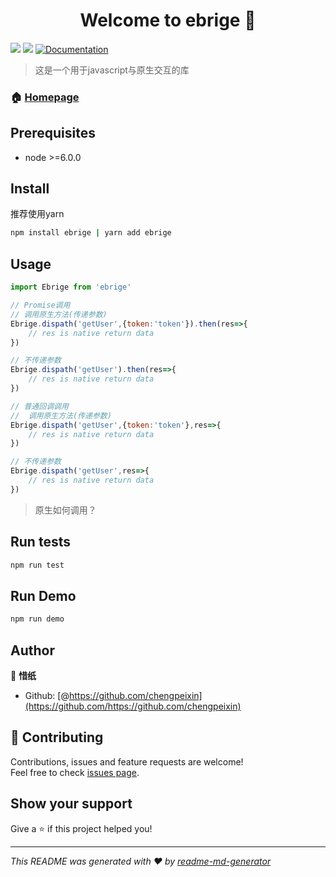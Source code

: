 <h1 align="center">Welcome to ebrige 👋</h1>
<p>
  <img src="https://img.shields.io/badge/version-0.1-blue.svg?cacheSeconds=2592000" />
  <img src="https://img.shields.io/badge/node-%3E%3D6.0.0-blue.svg" />
  <a href="Project documentation url (use empty value to skip)">
    <img alt="Documentation" src="https://img.shields.io/badge/documentation-yes-brightgreen.svg" target="_blank" />
  </a>
</p>

> 这是一个用于javascript与原生交互的库


### 🏠 [Homepage](https://github.com/chinese-captain/eBrige)

## Prerequisites

- node &gt;=6.0.0

## Install
推荐使用yarn

```sh
npm install ebrige | yarn add ebrige
```

## Usage

```javascript
import Ebrige from 'ebrige'

// Promise调用
// 调用原生方法(传递参数)
Ebrige.dispath('getUser',{token:'token'}).then(res=>{
    // res is native return data
})

// 不传递参数
Ebrige.dispath('getUser').then(res=>{
    // res is native return data
})

// 普通回调调用
//  调用原生方法(传递参数)
Ebrige.dispath('getUser',{token:'token'},res=>{
    // res is native return data
})

// 不传递参数
Ebrige.dispath('getUser',res=>{
    // res is native return data
})
```

> 原生如何调用？

## Run tests

```sh
npm run test
```
## Run Demo
```sh
npm run demo
```

## Author

👤 **惜纸**

* Github: [@https://github.com/chengpeixin](https://github.com/https://github.com/chengpeixin)

## 🤝 Contributing

Contributions, issues and feature requests are welcome!<br />Feel free to check [issues page](https://github.com/chinese-captain/eBrige/issues).

## Show your support

Give a ⭐️ if this project helped you!

***
_This README was generated with ❤️ by [readme-md-generator](https://github.com/kefranabg/readme-md-generator)_